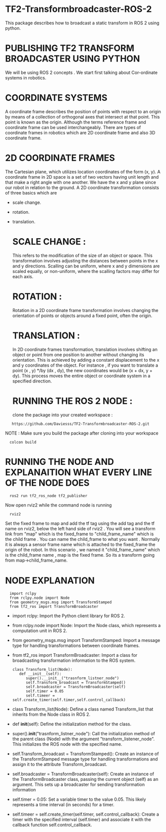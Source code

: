 # TF2-Transformbroadcaster-ROS-2
This package describes how to broadcast a static transform in ROS 2 using python.


# PUBLISHING TF2 TRANSFORM BROADCASTER USING PYTHON

 We will be using ROS 2 concepts . We start first talking about Cor-ordinate systems in robotics. 

# COORDINATE SYSTEMS
A coordinate frame describes the position of points with respect to an origin by means of a collection of orthogonal axes that intersect at that point. This point is known as the origin. Although the terms reference frame and coordinate frame can be used interchangeably. There are types of coordinate frames in robotics which are 2D coordinate frame and also 3D coordinate frame.

# 2D COORDINATE FRAMES
The Cartesian plane, which utilizes location coordinates of the form (x, y). A coordinate frame in 2D space is a set of two vectors having unit length and that make a right angle with one another. We have the x and y plane since our robot in relation to the ground. A 2D coordinate transformation consists of three basics which are 

- scale change.
- rotation. 
- translation.

    # SCALE CHANGE :
     This refers to the modification of the size of an object or space. This transformation involves adjusting the distances between points in the x and y directions. Scalling can be uniform, where x and y dimensions are scaled equally, or non-uniform, where the scalling factors may differ for each axis.

    # ROTATION :
     Rotation in a 2D coordinate frame transformation involves changing the orientation of points or objects around a fixed point, often the origin.

    # TRANSLATION :
     In 2D coordinate frames transformation, translation involves shifting an object or point from one position to another without changing its orientation. This is achieved by adding a constant displacement to the x and y coordinates of the object. For instance , if you want to translate a point (x , y) */by (dx , dy), the new coordinates would be (x + dx, y + dy). This process moves the entire object or coordinate system in a specified direction.

  # RUNNING THE ROS 2 NODE :

  clone the package into your created workspace :
     
```
   https://github.com/Daviesss/TF2-Transformbroadcaster-ROS-2.git
```

NOTE : Make sure you build the package after cloning into your workspace 

```
  colcon build
```

# RUNNING THE NODE AND EXPLANAITION WHAT EVERY LINE OF THE NODE DOES 

```
  ros2 run tf2_ros_node tf2_publisher
```

Now open rviz2 while the command node is running 

```
  rviz2
```

 Set the fixed frame to map and add the tf tag using the add tag and the tf name on rviz2, below the left hand side of rviz2 . You will see a transform link from "map" which is the fixed_frame to "child_frame_name" which is the child frame . You can name the child_frame to what you want . Normally it is always a sensor frame name which is attached to the fixed_frame the origin of the robot. In this scenario , we named it "child_frame_name" which is the child_frame name , map is the fixed frame. So its a transform going from map->child_frame_name.

# NODE EXPLANATION 
  ```
    import rclpy 
    from rclpy.node import Node 
    from geometry_msgs.msg import TransformStamped
    from tf2_ros import TransformBroadcaster
  ``` 
- import rclpy: Import the Python client library for ROS 2.
- from rclpy.node import Node: Import the Node class, which represents a computation unit in ROS 2.
- from geometry_msgs.msg import TransformStamped: Import a message type for handling transformations between coordinate frames.
- from tf2_ros import TransformBroadcaster: Import a class for broadcasting transformation information to the ROS system.

  ```
  class Transform_list(Node):
     def __init__(self):
        super().__init__("trasnform_listner_node")
        self.Transform_broadcast = TransformStamped()
        self.broadcaster = TransformBroadcaster(self)
        self.timer = 0.05 
        self.timeer = self.create_timer(self.timer,self.control_callback)
  ```
- class Transform_list(Node): Define a class named Transform_list that inherits from the Node class in ROS 2.
- def __init__(self): Define the initialization method for the class.
- super().__init__("trasnform_listner_node"): Call the initialization method of the parent class (Node) with the argument "transform_listener_node". This initializes the ROS node with the specified name.
- self.Transform_broadcast = TransformStamped(): Create an instance of the TransformStamped message type for handling transformations and assign it to the attribute Transform_broadcast.
- self.broadcaster = TransformBroadcaster(self): Create an instance of the TransformBroadcaster class, passing the current object (self) as an argument. This sets up a broadcaster for sending transformation information
- self.timer = 0.05: Set a variable timer to the value 0.05. This likely represents a time interval (in seconds) for a timer.
- self.timeer = self.create_timer(self.timer, self.control_callback): Create a timer with the specified interval (self.timer) and associate it with the callback function self.control_callback.





  
     
